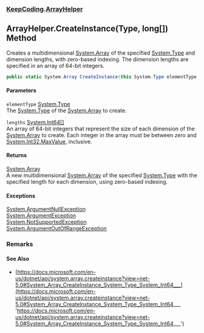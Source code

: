 ### [KeepCoding](KeepCoding.md 'KeepCoding').[ArrayHelper](KeepCoding_ArrayHelper.md 'KeepCoding.ArrayHelper')
## ArrayHelper.CreateInstance(Type, long[]) Method
Creates a multidimensional [System.Array](https://docs.microsoft.com/en-us/dotnet/api/System.Array 'System.Array') of the specified [System.Type](https://docs.microsoft.com/en-us/dotnet/api/System.Type 'System.Type') and dimension lengths, with zero-based indexing. The dimension lengths are specified in an array of 64-bit integers.  
```csharp
public static System.Array CreateInstance(this System.Type elementType, params long[] lengths);
```
#### Parameters
<a name='KeepCoding_ArrayHelper_CreateInstance(System_Type_long__)_elementType'></a>
`elementType` [System.Type](https://docs.microsoft.com/en-us/dotnet/api/System.Type 'System.Type')  
The [System.Type](https://docs.microsoft.com/en-us/dotnet/api/System.Type 'System.Type') of the [System.Array](https://docs.microsoft.com/en-us/dotnet/api/System.Array 'System.Array') to create.
  
<a name='KeepCoding_ArrayHelper_CreateInstance(System_Type_long__)_lengths'></a>
`lengths` [System.Int64](https://docs.microsoft.com/en-us/dotnet/api/System.Int64 'System.Int64')[[]](https://docs.microsoft.com/en-us/dotnet/api/System.Array 'System.Array')  
An array of 64-bit integers that represent the size of each dimension of the [System.Array](https://docs.microsoft.com/en-us/dotnet/api/System.Array 'System.Array') to create. Each integer in the array must be between zero and [System.Int32.MaxValue](https://docs.microsoft.com/en-us/dotnet/api/System.Int32.MaxValue 'System.Int32.MaxValue'), inclusive.
  
#### Returns
[System.Array](https://docs.microsoft.com/en-us/dotnet/api/System.Array 'System.Array')  
A new multidimensional [System.Array](https://docs.microsoft.com/en-us/dotnet/api/System.Array 'System.Array') of the specified [System.Type](https://docs.microsoft.com/en-us/dotnet/api/System.Type 'System.Type') with the specified length for each dimension, using zero-based indexing.
#### Exceptions
[System.ArgumentNullException](https://docs.microsoft.com/en-us/dotnet/api/System.ArgumentNullException 'System.ArgumentNullException')  
[System.ArgumentException](https://docs.microsoft.com/en-us/dotnet/api/System.ArgumentException 'System.ArgumentException')  
[System.NotSupportedException](https://docs.microsoft.com/en-us/dotnet/api/System.NotSupportedException 'System.NotSupportedException')  
[System.ArgumentOutOfRangeException](https://docs.microsoft.com/en-us/dotnet/api/System.ArgumentOutOfRangeException 'System.ArgumentOutOfRangeException')  
### Remarks
#### See Also
- [https://docs.microsoft.com/en-us/dotnet/api/system.array.createinstance?view=net-5.0#System_Array_CreateInstance_System_Type_System_Int64___](https://docs.microsoft.com/en-us/dotnet/api/system.array.createinstance?view=net-5.0#System_Array_CreateInstance_System_Type_System_Int64___ 'https://docs.microsoft.com/en-us/dotnet/api/system.array.createinstance?view=net-5.0#System_Array_CreateInstance_System_Type_System_Int64___')
